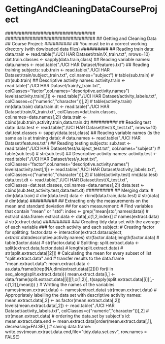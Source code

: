 GettingAndCleaningDataCourseProject
===================================

################################# ################################# ## Getting and Cleaning Data  ## Course Project:   ########## ## You must be in a correct working directory (with dowloaded data files) ########## ## Reading train data: data.train &lt;- read.table("./UCI HAR Dataset/train/X_train.txt", nrows=10) dat.train.classes &lt;- sapply(data.train,class) ## Reading variable names: data.names &lt;- read.table("./UCI HAR Dataset/features.txt") ## Reading training subjects: sub.train &lt;- read.table("./UCI HAR Dataset/train/subject_train.txt",                         col.names="subject") # table(sub.train) # str(sub.train)  ## Descriptive activity names: activity.train &lt;- read.table("./UCI HAR Dataset/train/y_train.txt",                              colClasses="factor",col.names="descriptive.activity.names") levels(activity.train[,1]) &lt;- read.table("./UCI HAR Dataset/activity_labels.txt",                                          colClasses=c("numeric","character"))[,2] # table(activity.train) rm(data.train) data.train.dt &lt;- read.table("./UCI HAR Dataset/train/X_train.txt",                              colClasses=dat.train.classes, col.names=data.names[,2]) data.train &lt;- cbind(sub.train,activity.train,data.train.dt)   ########## ## Reading test data: data.test &lt;- read.table("./UCI HAR Dataset/test/X_test.txt", nrows=10) dat.test.classes &lt;- sapply(data.test,class) ## Reading variable names (is the same as is at training data): # data.names &lt;- read.table("./UCI HAR Dataset/features.txt")  ## Reading testing subjects: sub.test &lt;- read.table("./UCI HAR Dataset/test/subject_test.txt",                        col.names="subject") # table(sub.test) # str(sub.test)  ## Descriptive activity names: activity.test &lt;- read.table("./UCI HAR Dataset/test/y_test.txt",                             colClasses="factor",col.names="descriptive.activity.names") levels(activity.test[,1]) &lt;- read.table("./UCI HAR Dataset/activity_labels.txt",                                         colClasses=c("numeric","character"))[,2] # table(activity.test) rm(data.test) data.test.dt &lt;- read.table("./UCI HAR Dataset/test/X_test.txt",                             colClasses=dat.test.classes, col.names=data.names[,2]) data.test &lt;- cbind(sub.test,activity.test,data.test.dt)   ########## ## Merging data: # dim(data.train) # dim(data.test) data &lt;- rbind(data.train,data.test) # str(data) # dim(data)   ########## ## Extracting only the measurements on the mean and standard deviation  ## for each measurement: # Find variables that contain "mean" or "std": index &lt;- grep("mean|std",names(data)) # ectract data.frame: extract.data &lt;- data[,c(1,2,index)]  # names(extract.data) # str(extract.data)   ########## ### Creating tidy data set with the average of each variable  ### for each activity and each subject:  # Creating factor for splitting: factor.data &lt;- interaction(extract.data$subject,extract.data$descriptive.activity.names) str(factor.data);length(factor.data) # table(factor.data) # str(factor.data)  # Splitting: split.extract.data &lt;- split(extract.data,factor.data)  # length(split.extract.data) # str(split.extract.data[[2]])  # Calculating the mean for every subset of list "split.extract.data" and # transfer results to the data.frame "mean.extract.data": mean.extract.data &lt;- as.data.frame(t(rep(NA,dim(extract.data)[2]))) for(i in seq_along(split.extract.data)){       mean.extract.data[i,] &lt;- data.frame(split.extract.data[[i]][1,c(1,2)],                                           t(sapply(split.extract.data[[i]][,-c(1,2)],mean))) } # Writting the names of the variables names(mean.extract.data) &lt;- names(extract.data) str(mean.extract.data)  # Appropriately labelling the data set with descriptive activity names: mean.extract.data[,2] &lt;- as.factor(mean.extract.data[,2]) levels(mean.extract.data[,2]) &lt;- read.table("./UCI HAR Dataset/activity_labels.txt",                                             colClasses=c("numeric","character"))[,2] # str(mean.extract.data)  # ordering the data.set by subject's id: mean.extract.data.end &lt;- mean.extract.data[order(mean.extract.data[,1],                                                  decreasing=FALSE),]  # saving data.frame: write.csv(mean.extract.data.end,file="tidy.data.set.csv",           row.names = FALSE)
